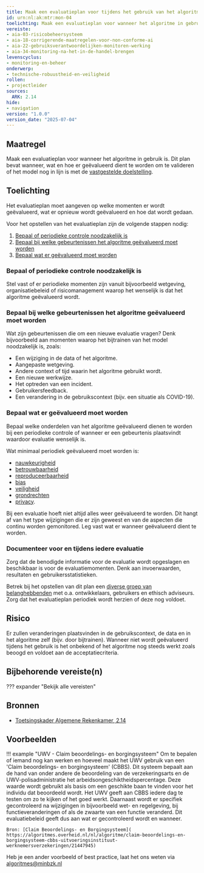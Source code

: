 ```yaml
---
title: Maak een evaluatieplan voor tijdens het gebruik van het algoritme
id: urn:nl:ak:mtr:mon-04
toelichting: Maak een evaluatieplan voor wanneer het algoritme in gebruik is. Dit plan bevat wanneer, wat en hoe er geëvalueerd dient te worden om te valideren of het model nog in lijn is met de vastgestelde doelstelling.
vereiste:
- aia-03-risicobeheersysteem
- aia-18-corrigerende-maatregelen-voor-non-conforme-ai
- aia-22-gebruiksverantwoordelijken-monitoren-werking
- aia-34-monitoring-na-het-in-de-handel-brengen
levenscyclus:
- monitoring-en-beheer
onderwerp:
- technische-robuustheid-en-veiligheid
rollen:
- projectleider
sources:
  ARK: 2.14
hide:
- navigation
version: "1.0.0"
version_date: "2025-07-04"
---
```


<!-- tags -->

## Maatregel
Maak een evaluatieplan voor wanneer het algoritme in gebruik is.
Dit plan bevat wanneer, wat en hoe er geëvalueerd dient te worden om te valideren of het model nog in lijn is met de [vastgestelde doelstelling](1-pba-02-formuleren-doelstelling.md).

## Toelichting
Het evaluatieplan moet aangeven op welke momenten er wordt geëvalueerd, wat er opnieuw wordt geëvalueerd en hoe dat wordt gedaan.

Voor het opstellen van het evaluatieplan zijn de volgende stappen nodig:

1. [Bepaal of periodieke controle noodzakelijk is](#bepaal-of-periodieke-controle-noodzakelijk-is)
2. [Bepaal bij welke gebeurtenissen het algoritme geëvalueerd moet worden](#bepaal-bij-welke-gebeurtenissen-het-algoritme-geevalueerd-moet-worden)
3. [Bepaal wat er geëvalueerd moet worden](#bepaal-wat-er-geevalueerd-moet-worden)

### Bepaal of periodieke controle noodzakelijk is
Stel vast of er periodieke momenten zijn vanuit bijvoorbeeld wetgeving, organisatiebeleid of risicomanagement waarop het wenselijk is dat het algoritme geëvalueerd wordt.

### Bepaal bij welke gebeurtenissen het algoritme geëvalueerd moet worden
Wat zijn gebeurtenissen die om een nieuwe evaluatie vragen? Denk bijvoorbeeld aan momenten waarop het bijtrainen van het model noodzakelijk is, zoals:

- Een wijziging in de data of het algoritme.
- Aangepaste wetgeving.
- Andere context of tijd waarin het algoritme gebruikt wordt.
- Een nieuwe werkwijze.
- Het optreden van een incident.
- Gebruikersfeedback.
- Een verandering in de gebruikscontext (bijv. een situatie als COVID-19).

### Bepaal wat er geëvalueerd moet worden
Bepaal welke onderdelen van het algoritme geëvalueerd dienen te worden bij een periodieke controle of wanneer er een gebeurtenis plaatsvindt waardoor evaluatie wenselijk is.

Wat minimaal periodiek geëvalueerd moet worden is:

- [nauwkeurigheid](5-ver-02-evalueer-nauwkeurigheid.md)
- [betrouwbaarheid](5-ver-06-evalueer-betrouwbaarheid.md)
- [reproduceerbaarheid](4-owk-07-reproduceerbaarheid.md)
- [bias](5-ver-03-biasanalyse.md)
- [veiligheid](7-mon-08-test-weerbaarheid-tegen-aanvallen.md)
- [grondrechten](2-owp-07-afwegen-grondrechten.md)
- [privacy](4-owk-03-privacyrisico.md).

Bij een evaluatie hoeft niet altijd alles weer geëvalueerd te worden. Dit hangt af van het type wijzigingen die er zijn geweest en van de aspecten die continu worden gemonitored. Leg vast wat er wanneer geëvalueerd dient te worden.

### Documenteer voor en tijdens iedere evaluatie
Zorg dat de benodigde informatie voor de evaluatie wordt opgeslagen en beschikbaar is voor de evaluatiemomenten. Denk aan invoerwaarden, resultaten en gebruikersstatistieken.

Betrek bij het opstellen van dit plan een [diverse groep van belanghebbenden](1-pba-04-betrek-belanghebbenden.md) met o.a. ontwikkelaars, gebruikers en ethisch adviseurs. Zorg dat het evaluatieplan periodiek wordt herzien of deze nog voldoet.

## Risico
Er zullen veranderingen plaatsvinden in de gebruikscontext, de data en in het algoritme zelf (bijv. door bijtrainen). Wanneer niet wordt geëvalueerd tijdens het gebruik is het onbekend of het algoritme nog steeds werkt zoals beoogd en voldoet aan de acceptatiecriteria.

## Bijbehorende vereiste(n)

??? expander "Bekijk alle vereisten"
	<!-- list_vereisten_on_maatregelen_page -->

## Bronnen
- [Toetsingskader Algemene Rekenkamer, 2.14](https://www.rekenkamer.nl/onderwerpen/algoritmes/documenten/publicaties/2024/05/15/het-toetsingskader-aan-de-slag)

## Voorbeelden

!!! example "UWV - Claim beoordelings- en borgingsysteem"
	Om te bepalen of iemand nog kan werken en hoeveel maakt het UWV gebruik van een 'Claim beoordelings- en borgingsysteem' (CBBS). Dit systeem bepaalt aan de hand van onder andere de beoordeling van de verzekeringsarts en de UWV-polisadministratie het arbeidsongeschiktheidspercentage. Deze waarde wordt gebruikt als basis om een geschikte baan te vinden voor het individu dat beoordeeld wordt.
	Het UWV geeft aan CBBS iedere dag te testen om zo te kijken of het goed werkt. Daarnaast wordt er specifiek gecontroleerd na wijzigingen in bijvoorbeeld wet- en regelgeving, bij functieveranderingen of als de zwaarte van een functie veranderd. Dit evaluatiebeleid geeft dus aan wat er gecontroleerd wordt en wanneer.

	Bron: [Claim Beoordelings- en Borgingsysteem]( https://algoritmes.overheid.nl/nl/algoritme/claim-beoordelings-en-borgingsysteem-cbbs-uitvoeringsinstituut-werknemersverzekeringen/21447945)

Heb je een ander voorbeeld of best practice, laat het ons weten via [algoritmes@minbzk.nl](mailto:algoritmes@minbzk.nl)  

